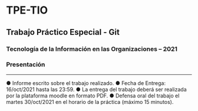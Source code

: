 # TPE-TIO

## Trabajo Práctico Especial - Git
### Tecnología de la Información en las Organizaciones – 2021

### Presentación
--------------------------------
● Informe escrito sobre el trabajo realizado.
● Fecha de Entrega: 16/oct/2021 hasta las 23:59.
● La entrega del trabajo deberá ser realizada por la plataforma moodle en formato PDF.
● Defensa oral del trabajo el martes 30/oct/2021 en el horario de la práctica (máximo 15 minutos).
